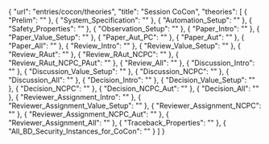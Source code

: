 {
    "url": "entries/cocon/theories",
    "title": "Session CoCon",
    "theories": [
        {
            "Prelim": ""
        },
        {
            "System_Specification": ""
        },
        {
            "Automation_Setup": ""
        },
        {
            "Safety_Properties": ""
        },
        {
            "Observation_Setup": ""
        },
        {
            "Paper_Intro": ""
        },
        {
            "Paper_Value_Setup": ""
        },
        {
            "Paper_Aut_PC": ""
        },
        {
            "Paper_Aut": ""
        },
        {
            "Paper_All": ""
        },
        {
            "Review_Intro": ""
        },
        {
            "Review_Value_Setup": ""
        },
        {
            "Review_RAut": ""
        },
        {
            "Review_RAut_NCPC": ""
        },
        {
            "Review_RAut_NCPC_PAut": ""
        },
        {
            "Review_All": ""
        },
        {
            "Discussion_Intro": ""
        },
        {
            "Discussion_Value_Setup": ""
        },
        {
            "Discussion_NCPC": ""
        },
        {
            "Discussion_All": ""
        },
        {
            "Decision_Intro": ""
        },
        {
            "Decision_Value_Setup": ""
        },
        {
            "Decision_NCPC": ""
        },
        {
            "Decision_NCPC_Aut": ""
        },
        {
            "Decision_All": ""
        },
        {
            "Reviewer_Assignment_Intro": ""
        },
        {
            "Reviewer_Assignment_Value_Setup": ""
        },
        {
            "Reviewer_Assignment_NCPC": ""
        },
        {
            "Reviewer_Assignment_NCPC_Aut": ""
        },
        {
            "Reviewer_Assignment_All": ""
        },
        {
            "Traceback_Properties": ""
        },
        {
            "All_BD_Security_Instances_for_CoCon": ""
        }
    ]
}